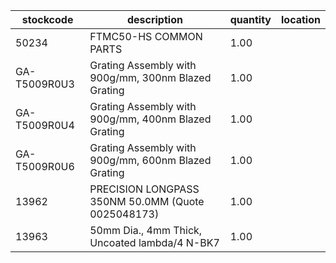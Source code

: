 |stockcode|description|quantity|location|
|---------|-----------|--------|--------|
|50234|FTMC50-HS COMMON PARTS|1.00||
|GA-T5009R0U3|Grating Assembly with 900g/mm, 300nm Blazed Grating|1.00||
|GA-T5009R0U4|Grating Assembly with 900g/mm, 400nm Blazed Grating|1.00||
|GA-T5009R0U6|Grating Assembly with 900g/mm, 600nm Blazed Grating|1.00||
|13962|PRECISION LONGPASS 350NM 50.0MM (Quote 0025048173)|1.00||
|13963|50mm Dia., 4mm Thick, Uncoated lambda/4 N-BK7|1.00||
